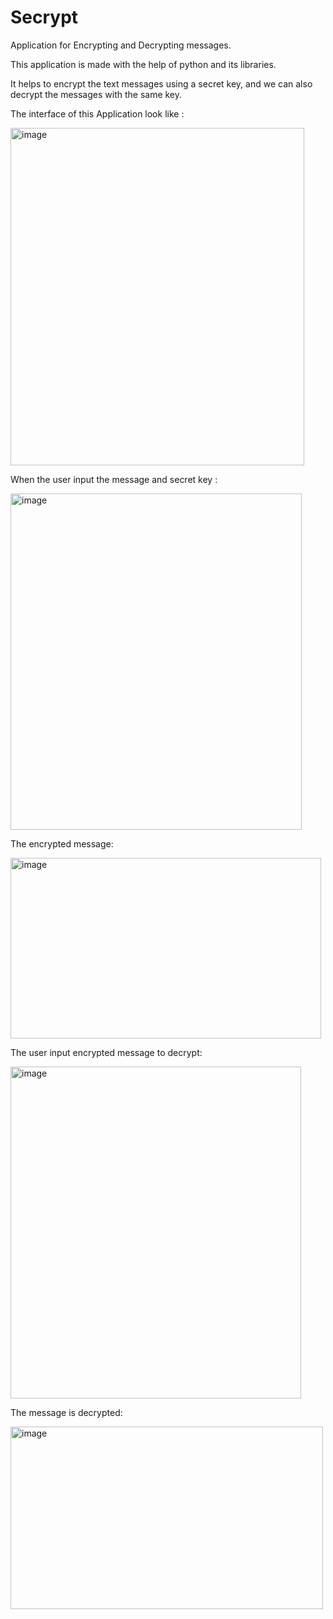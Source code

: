 # Secrypt
Application for Encrypting and Decrypting messages.

This application is made with the help of python and its libraries.

It helps to encrypt the text messages using a secret key, and we can also decrypt the messages with the same key.

The interface of this Application look like :

<img width="470" height="540" alt="image" src="https://github.com/user-attachments/assets/97cf7667-8aae-4e2b-9edf-da7699a86e46" />


When the user input the message and secret key :


<img width="466" height="538" alt="image" src="https://github.com/user-attachments/assets/e19bbacb-384c-41f2-a643-f0ccde869543" />

The encrypted message:

<img width="497" height="289" alt="image" src="https://github.com/user-attachments/assets/cd0a4429-6a66-4b89-8b78-165cfc2f7016" />

The user input encrypted message to decrypt:

<img width="465" height="531" alt="image" src="https://github.com/user-attachments/assets/86b7fc36-45c4-4257-8f88-6a4a921a150e" />

The message is decrypted:

<img width="500" height="292" alt="image" src="https://github.com/user-attachments/assets/9aa12c00-1339-438f-ae21-4d3ee59e13de" />

